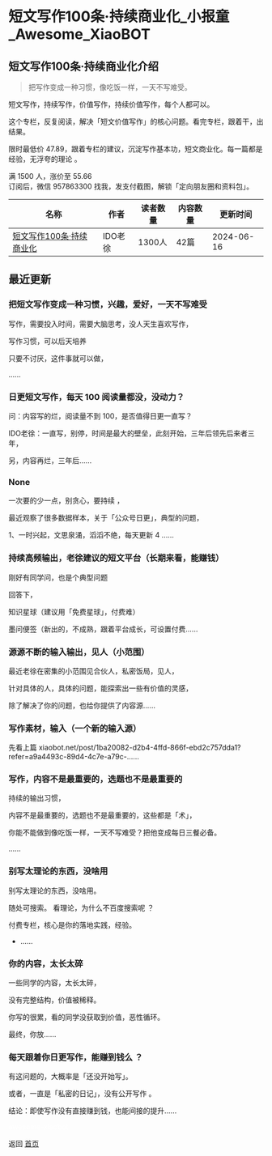 # 短文写作100条·持续商业化_小报童_Awesome_XiaoBOT

## 短文写作100条·持续商业化介绍
> 把写作变成一种习惯，像吃饭一样，一天不写难受。    
    
短文写作，持续写作，价值写作，持续价值写作，每个人都可以。    
    
这个专栏，反复阅读，解决「短文价值写作」的核心问题。看完专栏，跟着干，出结果。    
    
限时最低价 47.89，跟着专栏的建议，沉淀写作基本功，短文商业化。每一篇都是经验，无浮夸的理论 。    
    
满 1500 人，涨价至 55.66    
订阅后，微信 957863300 找我，发支付截图，解锁「定向朋友圈和资料包」。  
  


|名称|作者|读者数量|内容数量|更新时间|
|---|---|---|---|---|
|[短文写作100条·持续商业化](https://xiaobot.net/p/xiezuo?refer=0b133df9-27dc-423b-8101-639049001c13)|IDO老徐|1300人|42篇|2024-06-16|

## 最近更新
### 把短文写作变成一种习惯，兴趣，爱好，一天不写难受

写作，需要投入时间，需要大脑思考，没人天生喜欢写作，

写作习惯，可以后天培养

只要不讨厌，这件事就可以做，

......

### 日更短文写作，每天 100 阅读量都没，没动力？

问：内容写的烂，阅读量不到 100，是否值得日更一直写？

IDO老徐：一直写，别停，时间是最大的壁垒，此刻开始，三年后领先后来者三年，

另，内容再烂，三年后......

### None

一次要的少一点，别贪心，要持续 ，

最近观察了很多数据样本，关于「公众号日更」，典型的问题，

1、一时兴起，文思泉涌，滔滔不绝，每天更新 4 ......

### 持续高频输出，老徐建议的短文平台（长期来看，能赚钱）

刚好有同学问，也是个典型问题

回答下，

知识星球（建议用「免费星球」，付费难）

墨问便签（新出的，不成熟，跟着平台成长，可设置付费......

### 源源不断的输入输出，见人（小范围）

最近老徐在密集的小范围见合伙人，私密饭局，见人，

针对具体的人，具体的问题，能探索出一些有价值的灵感，

除了解决了你的问题，也给你提供了内容源......

### 写作素材，输入（一个新的输入源）

先看上篇
xiaobot.net/post/1ba20082-d2b4-4ffd-866f-ebd2c757dda1?refer=a9a4493c-89d4-4c7e-a79c-......

### 写作，内容不是最重要的，选题也不是最重要的

持续的输出习惯，

内容不是最重要的，选题也不是最重要的，这些都是「术」，

你能不能做到像吃饭一样，一天不写难受？把他变成每日三餐必备。

......

### 别写太理论的东西，没啥用

别写太理论的东西，没啥用。

随处可搜索。 看理论，为什么不百度搜索呢 ？

付费专栏，核心是你的落地实践，经验。

* ......

### 你的内容，太长太碎

一些同学的内容，太长太碎，

没有完整结构，价值被稀释。

你写的很累，看的同学没获取到价值，恶性循环。

最终，你放......

### 每天跟着你日更写作，能赚到钱么 ？

有这问题的，大概率是「还没开始写」。

或者，一直是「私密的日记」，没有公开写作 。

结论：即使写作没有直接赚到钱，也能间接的提升......


<a href="https://github.com/Reno9527/awesome-xiaobot" style="color: white; text-decoration: none;">awesome-xiaobot</a>

返回 [首页](../README.md)
